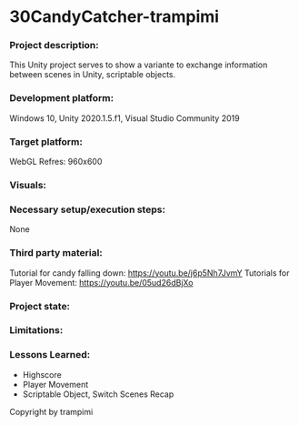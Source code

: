 # 30CandyCatcher-trampimi

### Project description: 
This Unity project serves to show a variante to exchange information between scenes in Unity, scriptable objects. 

### Development platform: 
Windows 10, Unity 2020.1.5.f1, Visual Studio Community 2019

### Target platform: 
WebGL Refres: 960x600 

### Visuals: 


### Necessary setup/execution steps: 
None

### Third party material: 
Tutorial for candy falling down: https://youtu.be/j6p5Nh7JvmY
Tutorials for Player Movement: https://youtu.be/05ud26dBjXo

### Project state: 


### Limitations: 


### Lessons Learned: 
* Highscore
* Player Movement
* Scriptable Object, Switch Scenes Recap

Copyright by trampimi
